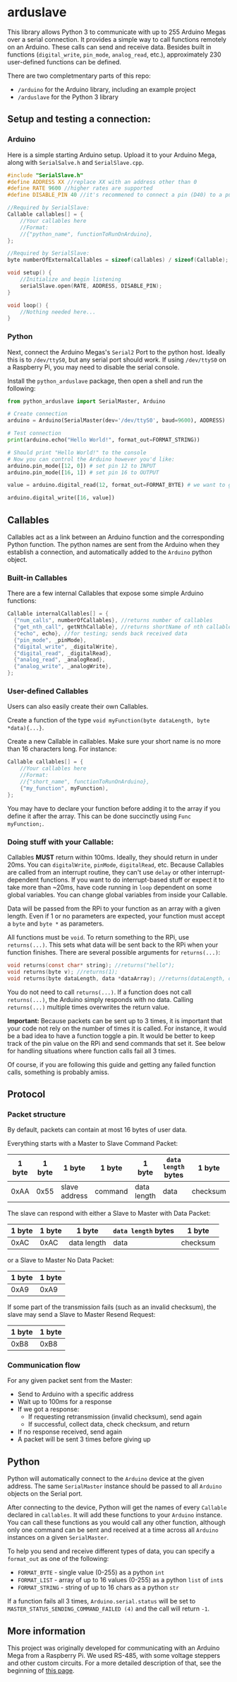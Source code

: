 # arduslave
This library allows Python 3 to communicate with up to 255 Arduino Megas over a serial connection.  It provides a simple way to call functions remotely on an Arduino.  These calls can send and receive data.  Besides built in functions (`digital_write`, `pin_mode`, `analog_read`, etc.), approximately 230 user-defined functions can be defined.

There are two completmentary parts of this repo:
 - `/arduino` for the Arduino library, including an example project
 - `/arduslave` for the Python 3 library


## Setup and testing a connection:

### Arduino

Here is a simple starting Arduino setup.  Upload it to your Arduino Mega, along with `SerialSalve.h` and `SerialSlave.cpp`.
```C
#include "SerialSlave.h"
#define ADDRESS XX //replace XX with an address other than 0
#define RATE 9600 //higher rates are supported
#define DISABLE_PIN 40 //it's recommened to connect a pin (D40) to a pulldown resistor that disables the serial transmission line

//Required by SerialSlave:
Callable callables[] = {
    //Your callables here
    //Format:
    //{"python_name", functionToRunOnArduino},
};

//Required by SerialSlave:
byte numberOfExternalCallables = sizeof(callables) / sizeof(Callable);

void setup() {
    //Initialize and begin listening
    serialSlave.open(RATE, ADDRESS, DISABLE_PIN); 
}

void loop() {
    //Nothing needed here...
}
```

### Python
Next, connect the Arduino Megas's `Serial2` Port to the python host.  Ideally this is to `/dev/ttyS0`, but any serial port should work.  If using `/dev/ttyS0` on a Raspberry Pi, you may need to disable the serial console.

Install the `python_arduslave` package, then open a shell and run the following:

```python
from python_arduslave import SerialMaster, Arduino

# Create connection
arduino = Arduino(SerialMaster(dev='/dev/ttyS0', baud=9600), ADDRESS)

# Test connection
print(arduino.echo("Hello World!", format_out=FORMAT_STRING))

# Should print "Hello World!" to the console
# Now you can control the Arduino however you'd like:
arduino.pin_mode([12, 0]) # set pin 12 to INPUT
arduino.pin_mode([16, 1]) # set pin 16 to OUTPUT

value = arduino.digital_read(12, format_out=FORMAT_BYTE) # we want to get a single value; without format_out this would return a list with a single element

arduino.digital_write([16, value]) 
```

## Callables

Callables act as a link between an Arduino function and the corresponding Python function.  The python names are sent from the Arduino when they establish a connection, and automatically added to the `Arduino` python object.

### Built-in Callables

There are a few internal Callables that expose some simple Arduino functions:
```C
Callable internalCallables[] = {
  {"num_calls", numberOfCallables}, //returns number of callables
  {"get_nth_call", getNthCallable}, //returns shortName of nth callable
  {"echo", echo}, //for testing; sends back received data
  {"pin_mode", _pinMode},
  {"digital_write", _digitalWrite},
  {"digital_read", _digitalRead},
  {"analog_read", _analogRead},
  {"analog_write", _analogWrite},
};
```

### User-defined Callables

Users can also easily create their own Callables.

Create a function of the type `void myFunction(byte dataLength, byte *data){...}`.  

Create a new Callable in callables.  Make sure your short name is no more than 16 characters long.  For instance:

```C
Callable callables[] = {
    //Your callables here
    //Format:
    //{"short_name", functionToRunOnArduino},
    {"my_function", myFunction),
};
```
You may have to declare your function before adding it to the array if you define it after the array.  This can be done succinctly using `Func myFunction;`.  

### Doing stuff with your Callable:

Callables **MUST** return within 100ms.  Ideally, they should return in under 20ms.  You can `digitalWrite`, `pinMode`, `digitalRead`, etc.  Because Callables are called from an interrupt routine, they can't use `delay` or other interrupt-dependent functions.  If you want to do interrupt-based stuff or expect it to take more than ~20ms, have code running in `loop` dependent on some global variables.  You can change global variables from inside your Callable.

Data will be passed from the RPi to your function as an array with a given length.  Even if 1 or no parameters are expected, your function must accept a `byte` and `byte *` as parameters.

All functions must be `void`.  To return something to the RPi, use `returns(...)`.  This sets what data will be sent back to the RPi when your function finishes.  There are several possible arguments for `returns(...)`:

```C
void returns(const char* string); //returns("hello");
void returns(byte v); //returns(1);
void returns(byte dataLength, data *dataArray); //returns(dataLength, data); as in echo
```

You do not need to call `returns(...)`.  If a function does not call `returns(...)`, the Arduino simply responds with no data.  Calling `returns(...)` multiple times overwrites the return value.

**Important:** Because packets can be sent up to 3 times, it is important that your code not rely on the number of times it is called.  For instance, it would be a bad idea to have a function toggle a pin.  It would be better to keep track of the pin value on the RPi and send commands that set it.  See below for handling situations where function calls fail all 3 times.

Of course, if you are following this guide and getting any failed function calls, something is probably amiss.

## Protocol

### Packet structure

By default, packets can contain at most 16 bytes of user data.

Everything starts with a Master to Slave Command Packet:

|1 byte|1 byte|1 byte       | 1 byte | 1 byte     |`data length` bytes|1 byte  |
|------|------|-------------|--------|------------|-------------------|--------|
|0xAA  |0x55  |slave address|command |data length |data               |checksum|

The slave can respond with either a Slave to Master with Data Packet:

|1 byte|1 byte|1 byte     |`data length` bytes|1 byte  |
|------|------|-----------|-------------------|--------|
| 0xAC | 0xAC |data length|data               |checksum|

or a Slave to Master No Data Packet:

|1 byte|1 byte|
|------|------|
|0xA9  |0xA9  |

If some part of the transmission fails (such as an invalid checksum), the slave may send a Slave to Master Resend Request:

|1 byte|1 byte|
|------|------|
|0xB8  |0xB8  |

### Communication flow

For any given packet sent from the Master:
 * Send to Arduino with a specific address
 * Wait up to 100ms for a response
 * If we got a response:
    * If requesting retransmission (invalid checksum), send again
    * If successful, collect data, check checksum, and return
 * If no response received, send again
 * A packet will be sent 3 times before giving up

## Python

Python will automatically connect to the `Arduino` device at the given address.  The same `SerialMaster` instance should be passed to all `Arduino` objects on the Serial port.

After connecting to the device, Python will get the names of every `Callable` declared in `callables`.  It will add these functions to your `Arduino` instance. You can call these functions as you would call any other function, although only one command can be sent and received at a time across all `Arduino` instances on a given `SerialMaster`.

To help you send and receive different types of data, you can specify a `format_out` as one of the following:
 * `FORMAT_BYTE` - single value (0-255) as a python `int`
 * `FORMAT_LIST` - array of up to 16 values (0-255) as a python `list` of `int`s
 * `FORMAT_STRING` - string of up to 16 chars as a python `str` 

If a function fails all 3 times, `Arduino.serial.status` will be set to `MASTER_STATUS_SENDING_COMMAND_FAILED (4)` and the call will return `-1`.

## More information

This project was originally developed for communicating with an Arduino Mega from a Raspberry Pi.  We used RS-485, with some voltage steppers and other custom circuits.  For a more detailed description of that, see the beginning of [this page](https://github.com/n-wach/Portfolio/wiki/Recap).

